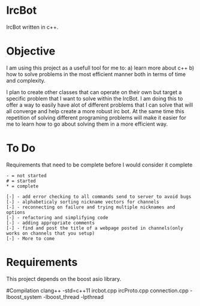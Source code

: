 # IrcBot
IrcBot written in c++.

# Objective
I am using this project as a usefull tool for me to:
    a) learn more about c++ 
    b) how to solve problems in the most efficient manner both in terms of time and complexity.

I plan to create other classes that can operate on their own but target a specific problem that I want to solve within the IrcBot.
I am doing this to offer a way to easily have alot of different problems that I can solve that will all converge and help create a more robust irc bot.
At the same time this repetition of solving different programing problems will make it easier for me to learn how to go about solving them in a more efficient way.


# To Do
Requirements that need to be complete before I would consider it complete

    - = not started
    # = started
    * = complete

    [-] - add error checking to all commands send to server to avoid bugs
    [-] - alphabeticaly sorting nickname vectors for channels
    [-] - reconnecting on failure and trying multiple nicknames and options
    [-] - refactoring and simplifying code
    [-] - adding appropriate comments
    [-] - find and post the title of a webpage posted in channels(only works on channels that you setup)
    [-] - More to come

# Requirements
This project depends on the boost asio library.

#Compilation
clang++ -std=c++11 ircbot.cpp ircProto.cpp connection.cpp -lboost_system -lboost_thread -lpthread
